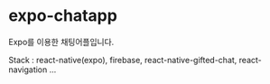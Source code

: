 # expo-chatapp

Expo를 이용한 채팅어플입니다.

Stack : react-native(expo), firebase, react-native-gifted-chat, react-navigation ...
